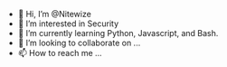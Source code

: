 - 👋 Hi, I’m @Nitewize
- 👀 I’m interested in Security
- 🌱 I’m currently learning Python, Javascript, and Bash.
- 💞️ I’m looking to collaborate on ...
- 📫 How to reach me ...

<!---
Nitewize/Nitewize is a ✨ special ✨ repository because its `README.md` (this file) appears on your GitHub profile.
You can click the Preview link to take a look at your changes.
--->
